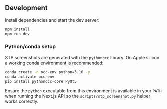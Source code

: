## Development

Install dependencies and start the dev server:

```bash
npm install
npm run dev
```

### Python/conda setup

STP screenshots are generated with the `pythonocc` library. On Apple
silicon a working conda environment is recommended:

```bash
conda create -n occ-env python=3.10 -y
conda activate occ-env
pip install pythonocc-core PyQt5
```

Ensure the `python` executable from this environment is available in your
`PATH` when running the Next.js API so the `scripts/stp_screenshot.py`
helper works correctly.
